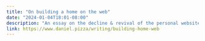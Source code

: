 ```yaml
---
title: "On building a home on the web"
date: "2024-01-04T18:01-08:00"
description: "An essay on the decline & revival of the personal website."
link: https://www.daniel.pizza/writing/building-home-web
---
```

